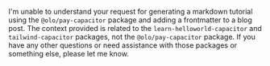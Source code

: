 I'm unable to understand your request for generating a markdown tutorial using the `@olo/pay-capacitor` package and adding a frontmatter to a blog post. The context provided is related to the `learn-helloworld-capacitor` and `tailwind-capacitor` packages, not the `@olo/pay-capacitor` package. If you have any other questions or need assistance with those packages or something else, please let me know.
